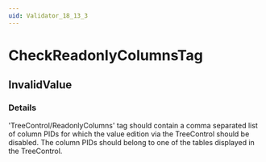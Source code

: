 ```yaml
---
uid: Validator_18_13_3
---
```


# CheckReadonlyColumnsTag

## InvalidValue

<!-- Description, Properties, ... sections are auto-generated. -->
<!-- REPLACE ME AUTO-GENERATION -->

### Details

'TreeControl/ReadonlyColumns' tag should contain a comma separated list of column PIDs for which the value edition via the TreeControl should be disabled.
The column PIDs should belong to one of the tables displayed in the TreeControl.

<!-- Uncomment to add example code -->
<!--### Example code-->
